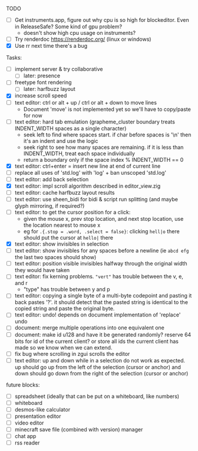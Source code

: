 TODO

- [ ] Get instruments.app, figure out why cpu is so high for blockeditor. Even in ReleaseSafe? Some kind of gpu problem?
  - doesn't show high cpu usage on instruments?
- [ ] Try renderdoc https://renderdoc.org/ (linux or windows)
- [x] Use rr next time there's a bug

Tasks:

- [ ] implement server & try collaborative
  - [ ] later: presence
- [ ] freetype font rendering
  - [ ] later: harfbuzz layout
- [x] increase scroll speed
- [ ] text editor: ctrl or alt + up / ctrl or alt + down to move lines
  - Document 'move' is not implemented yet so we'll have to copy/paste for now
- [ ] text editor: hard tab emulation (grapheme_cluster boundary treats INDENT_WIDTH spaces as a single character)
  - seek left to find where spaces start. if char before spaces is '\n' then it's an indent and use the logic
  - seek right to see how many spaces are remaining. if it is less than INDENT_WIDTH, treat each space individually
  - return a boundary only if the space index % INDENT_WIDTH == 0
- [x] text editor: ctrl+enter = insert new line at end of current line
- [ ] replace all uses of 'std.log' with 'log' + ban unscoped 'std.log'
- [ ] text editor: add back selection
- [x] text editor: impl scroll algorithm described in editor_view.zig
- [ ] text editor: cache harfbuzz layout results
- [ ] text editor: use sheen_bidi for bidi & script run splitting (and maybe glyph mirroring, if required?)
- [ ] text editor: to get the cursor position for a click:
  - given the mouse x, prev stop location, and next stop location, use the location nearest to mouse x
  - eg for `.{.stop = .word, .select = false}`: clicking `hell|o` there should put the cursor at `hello|` there
- [x] text editor: show invisibles in selection
- [ ] text editor: show invisibles for any spaces before a newline (ie `abcd efg  ` the last two spaces should show)
- [ ] text editor: position visible invisibles halfway through the original width they would have taken
- [ ] text editor: fix kerning problems. `"vert"` has trouble between the v, e, and r
  - "type" has trouble between y and p
- [ ] text editor: copying a single byte of a multi-byte codepoint and pasting it back pastes '?'. it should detect
  that the pasted string is identical to the copied string and paste the original byte.
- [ ] text editor: undo! depends on document implementation of 'replace' undo
- [ ] document: merge multiple operations into one equivalent one
- [ ] document: make id u128 and have it be generated randomly? reserve 64 bits for id of the current client? or
  store all ids the current client has made so we know when we can extend.
- [ ] fix bug where scrolling in zgui scrolls the editor
- [ ] text editor: up and down while in a selection do not work as expected. up should go up
  from the left of the selection (cursor or anchor) and down should go down from the right of
  the selection (cursor or anchor)

future blocks:

- [ ] spreadsheet (ideally that can be put on a whiteboard, like numbers)
- [ ] whiteboard
- [ ] desmos-like calculator
- [ ] presentation editor
- [ ] video editor
- [ ] minecraft save file (combined with version) manager
- [ ] chat app
- [ ] rss reader